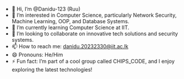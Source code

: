 - 👋 Hi, I’m @Danidu-123 (Ruu)
- 👀 I’m interested in Computer Science, particularly Network Security, Machine Learning, OOP, and Database Systems.
- 🌱 I’m currently learning Computer Science at IIT.
- 💞️ I’m looking to collaborate on innovative tech solutions and security systems.
- 📫 How to reach me: danidu.20232330@iit.ac.lk
- 😄 Pronouns: He/Him
- ⚡ Fun fact: I’m part of a cool group called CHIPS_CODE, and I enjoy exploring the latest technologies!




